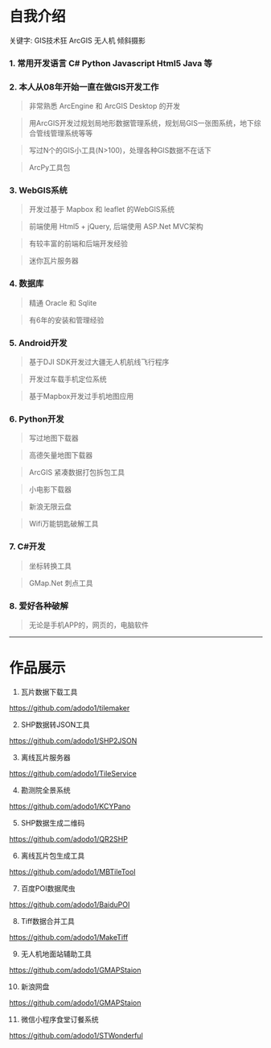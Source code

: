 # 自我介绍

关键字: GIS技术狂 ArcGIS 无人机 倾斜摄影 

### 1. 常用开发语言 C# Python Javascript Html5 Java 等

### 2. 本人从08年开始一直在做GIS开发工作

> 非常熟悉 ArcEngine 和 ArcGIS Desktop 的开发

> 用ArcGIS开发过规划局地形数据管理系统，规划局GIS一张图系统，地下综合管线管理系统等等

> 写过N个的GIS小工具(N>100)，处理各种GIS数据不在话下

> ArcPy工具包

### 3. WebGIS系统

> 开发过基于 Mapbox 和 leaflet 的WebGIS系统

> 前端使用 Html5 + jQuery, 后端使用 ASP.Net MVC架构

> 有较丰富的前端和后端开发经验

> 迷你瓦片服务器

### 4. 数据库

> 精通 Oracle 和 Sqlite

> 有6年的安装和管理经验

### 5. Android开发

> 基于DJI SDK开发过大疆无人机航线飞行程序

> 开发过车载手机定位系统

> 基于Mapbox开发过手机地图应用

### 6. Python开发

> 写过地图下载器

> 高德矢量地图下载器

> ArcGIS 紧凑数据打包拆包工具

> 小电影下载器

> 新浪无限云盘

> Wifi万能钥匙破解工具

### 7. C#开发

> 坐标转换工具

> GMap.Net 刺点工具

### 8. 爱好各种破解

> 无论是手机APP的，网页的，电脑软件


-----------------------------------------------

# 作品展示

1. 瓦片数据下载工具

https://github.com/adodo1/tilemaker

2. SHP数据转JSON工具

https://github.com/adodo1/SHP2JSON

3. 离线瓦片服务器

https://github.com/adodo1/TileService

4. 勘测院全景系统

https://github.com/adodo1/KCYPano

5. SHP数据生成二维码

https://github.com/adodo1/QR2SHP

6. 离线瓦片包生成工具

https://github.com/adodo1/MBTileTool

7. 百度POI数据爬虫

https://github.com/adodo1/BaiduPOI

8. Tiff数据合并工具

https://github.com/adodo1/MakeTiff

9. 无人机地面站辅助工具

https://github.com/adodo1/GMAPStaion

10. 新浪网盘

https://github.com/adodo1/GMAPStaion

11. 微信小程序食堂订餐系统

https://github.com/adodo1/STWonderful



